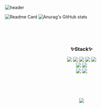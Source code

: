![header](https://capsule-render.vercel.app/api?type=rect&color=ffff&height=250&text=Cat%20Cute&fontColor=545454&fontSize=100)

![Readme Card](https://github-readme-stats.vercel.app/api/pin/?username=anuraghazra&repo=github-readme-stats&theme=graywhite)
![Anurag's GitHub stats](https://github-readme-stats.vercel.app/api?username=anuraghazra&show_icons=true&theme=graywhite)

<br>
<br>
<br>

<h3 align="center">✨Stack✨</h3>
<p align="center">
    <img src="https://img.shields.io/badge/JavaScript-F7DF1E?style=flat-square&logo=JavaScript&logoColor=white"/>
    <img src="https://img.shields.io/badge/Vue.js-4FC08D?style=flat-square&logo=Vue.js&logoColor=white"/>
    <img src="https://img.shields.io/badge/React-61DAFB?style=flat-square&logo=React&logoColor=white"/>
    <img src="https://img.shields.io/badge/Node.js-339933?style=flat-square&logo=Node.js&logoColor=white"/>
    <img src="https://img.shields.io/badge/PHP-777BB4?style=flat-square&logo=PHP&logoColor=white"/>
    <br>
    <img src="https://img.shields.io/badge/MySQL-4479A1?style=flat-square&logo=MySQL&logoColor=white"/>
    <img src="https://img.shields.io/badge/MicrosoftSQLServer-CC2927?style=flat-square&logo=MicrosoftSQLServer&logoColor=white"/>
    <br>
    <img src="https://img.shields.io/badge/Flutter-02569B?style=flat-square&logo=Flutter&logoColor=white"/>
    <img src="https://img.shields.io/badge/Dart-0175C2?style=flat-square&logo=Dart&logoColor=white"/>
</p>

<br>
<br>
<br>

<p align="center">
    <img src="https://img.shields.io/badge/Velog-20C997?style=flat-square&logo=Velog&logoColor=white&link=https://velog.io/@gkstmdgjs"/>
</p>


